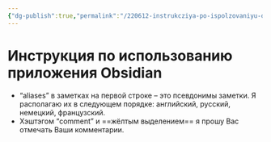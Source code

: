 ```yaml
---
{"dg-publish":true,"permalink":"/220612-instrukcziya-po-ispolzovaniyu-obsidian/","dgHomeLink":false,"dgPassFrontmatter":false}
---
```


# Инструкция по использованию приложения Obsidian

- “aliases” в заметках на первой строке – это псевдонимы заметки. Я располагаю их в следующем порядке: английский, русский, немецкий, французский.
- Хэштэгом “comment” и ==жёлтым выделением== я прошу Вас отмечать Ваши комментарии.